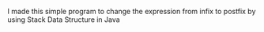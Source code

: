 I made this simple program to change the expression from infix to postfix by using Stack Data Structure in Java
